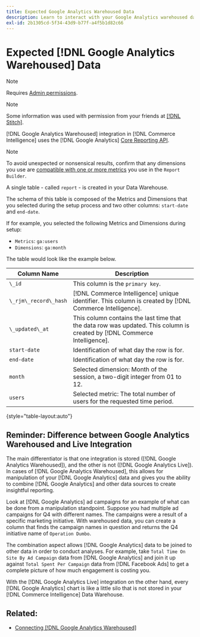 ```yaml
---
title: Expected Google Analytics Warehoused Data
description: Learn to interact with your Google Analytics warehoused data.
exl-id: 2b1305cd-5f34-43d9-b77f-a4f5b1d82c66
---
```

# Expected [!DNL Google Analytics Warehoused] Data

>[!NOTE]
>
>Requires [Admin permissions](../../../administrator/user-management/user-management.md).

>[!NOTE]
>
>Some information was used with permission from your friends at [[!DNL Stitch]](https://www.stitchdata.com/docs/integrations/saas/google-analytics).

[!DNL Google Analytics Warehoused] integration in [!DNL Commerce Intelligence] uses the [!DNL Google Analytics] [Core Reporting API](https://developers.google.com/analytics/devguides/reporting/core/v3/).

>[!NOTE]
>
>To avoid unexpected or nonsensical results, confirm that any dimensions you use are [compatible with one or more metrics](https://ga-dev-tools.google/dimensions-metrics-explorer/) you use in the `Report Builder`. 

A single table - called `report` - is created in your Data Warehouse.

The schema of this table is composed of the Metrics and Dimensions that you selected during the setup process and two other columns: `start-date` and `end-date`.

If for example, you selected the following Metrics and Dimensions during setup:

* `Metrics`: `ga:users`
* `Dimensions`: `ga:month`

The table would look like the example below.

| **Column Name** | **Description** |
|-----|-----|
| `\_id` | This column is the `primary key`. |
| `\_rjm\_record\_hash` | [!DNL Commerce Intelligence] unique identifier. This column is created by [!DNL Commerce Intelligence]. |
| `\_updated\_at` | This column contains the last time that the data row was updated. This column is created by [!DNL Commerce Intelligence]. |
| `start-date` | Identification of what day the row is for. |
| `end-date` | Identification of what day the row is for. |
| `month` | Selected dimension: Month of the session, a two-digit integer from 01 to 12. |
| `users` | Selected metric: The total number of users for the requested time period. |

{style="table-layout:auto"}

## Reminder: Difference between Google Analytics Warehoused and Live Integration

The main differentiator is that one integration is stored ([!DNL Google Analytics Warehoused]), and the other is not ([!DNL Google Analytics Live]). In cases of [!DNL Google Analytics Warehoused], this allows for manipulation of your [!DNL Google Analytics] data and gives you the ability to combine [!DNL Google Analytics] and other data sources to create insightful reporting.

Look at [!DNL Google Analytics] ad campaigns for an example of what can be done from a manipulation standpoint. Suppose you had multiple ad campaigns for Q4 with different names. The campaigns were a result of a specific marketing initiative. With warehoused data, you can create a column that finds the campaign names in question and returns the Q4 initiative name of `Operation Dumbo`.

The combination aspect allows [!DNL Google Analytics] data to be joined to other data in order to conduct analyses. For example, take `Total Time On Site By Ad Campaign` data from [!DNL Google Analytics] and join it up against `Total Spent Per Campaign` data from [!DNL Facebook Ads] to get a complete picture of how much engagement is costing you.

With the [!DNL Google Analytics Live] integration on the other hand, every [!DNL Google Analytics] chart is like a little silo that is not stored in your [!DNL Commerce Intelligence] Data Warehouse.

## Related:

* [Connecting [!DNL Google Analytics Warehoused]](../integrations/google-analytics-warehoused.md)
